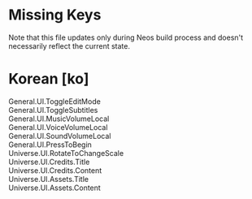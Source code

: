 # Missing Keys
Note that this file updates only during Neos build process and doesn't necessarily reflect the current state.

# Korean [ko]
General.UI.ToggleEditMode  
General.UI.ToggleSubtitles  
General.UI.MusicVolumeLocal  
General.UI.VoiceVolumeLocal  
General.UI.SoundVolumeLocal  
General.UI.PressToBegin  
Universe.UI.RotateToChangeScale  
Universe.UI.Credits.Title  
Universe.UI.Credits.Content  
Universe.UI.Assets.Title  
Universe.UI.Assets.Content  

